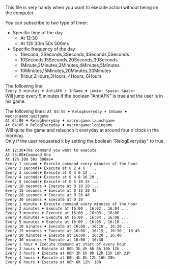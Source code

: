 This file is very handy when you want to execute action without being on the computer.

You can subscribe to two type of timer:
- Specific time of the day
  - At 12:30
  - At 12h 30m 50s 500ms
- Specific frequency of the day
  - 1Second, 2Seconds,3Seconds,4Seconds,5Seconds
  - 10Seconds,15Seconds,20Seconds,30Seconds
  - 1Minute,2Minutes,3Minutes,4Minutes,5Minutes
  - 10Minutes,15Minutes,20Minutes,30Minutes
  - 1Hour,2Hours,3Hours, 4Hours, 6Hours

The following line:  
`Every 5 minutes ♦ AntiAFK + InGame ♦ jomie: Space↓ Space↑`  
Will jump every 5 minutes if the boolean "AntiAFK" is true and the user is in his game.  

The following lines:
`At 03:55 ♦ RelogEveryday + InGame ♦ macro:game:quitgame`  
`At 04:00 ♦ RelogEveryday ♦ macro:game:launchgame`  
`At 04:05 ♦ RelogEveryday ♦ macro:game:logingame`  
Will quite the game and relaunch it everyday at around four o'clock in the morning.  
Only if the user requested it by setting the boolean "RelogEveryday" to true.  


```
At 12:30♦The command you want to execute
At 23:00♦Command One
At 12h 30m 50s 500ms♦
Every 1 second ♦ Execute command every minutes of the hour
Every 2 seconds♦ Execute at 0 2 4 6  ...
Every 3 seconds♦ Execute at 0 3 6 12 ...
Every 4 seconds♦ Execute at 0 4 8 16 20 ...
Every 5 seconds♦ Execute at 0 5 10 15 ...
Every 10 seconds ♦ Execute at 0 10 20 ...
Every 15 seconds ♦ Execute at 0 15 30 45  
Every 20 seconds ♦ Execute at 0 20 40 
Every 30 seconds ♦ Execute at 0 30 
Every 1 minute ♦ Execute command every minutes of the hour
Every 2 minutes ♦ Execute at 16:00 , 16:02 , 16:04 ...
Every 3 minutes ♦ Execute at 16:00 , 16:03 , 16:06 ...
Every 4 minutes ♦ Execute at 16:00 , 16:04 , 16:08 ...
Every 5 minutes ♦ Execute at 16:00 , 16:05 , 16:10 ...
Every 10 minutes ♦ Execute at 16:00 , 16:10 , 16:20 ...
Every 15 minutes ♦ Execute at 16:00 , 16:15 , 16:30 , 16:45 
Every 20 minutes ♦ Execute at 16:00 , 16:20 , 16:40
Every 30 minutes ♦ Execute at 16:00 , 16:30
Every 1 hour ♦ Execute command at start of every hour
Every 2 hours ♦ Execute at 00h 2h 4h 6h 8h 10h 12h ...
Every 3 hours ♦ Execute at 00h 3h 6h 9h 12h 15h 18h 21h
Every 4 hours ♦ Execute at 00h 4h 8h 12h 16h 20h
Every 6 hours ♦ Execute at 00h 6h 12h  18h 
```